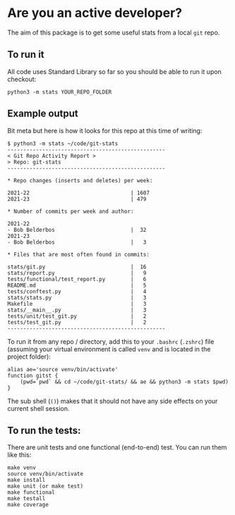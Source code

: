 # Are you an active developer?

The aim of this package is to get some useful stats from a local `git` repo.

## To run it

All code uses Standard Library so far so you should be able to run it upon checkout:

```
python3 -m stats YOUR_REPO_FOLDER
```

## Example output

Bit meta but here is how it looks for this repo at this time of writing:

```
$ python3 -m stats ~/code/git-stats
--------------------------------------------------
< Git Repo Activity Report >
> Repo: git-stats
--------------------------------------------------

* Repo changes (inserts and deletes) per week:

2021-22                                | 1607
2021-23                                | 479

* Number of commits per week and author:

2021-22
- Bob Belderbos                        |  32
2021-23
- Bob Belderbos                        |   3

* Files that are most often found in commits:

stats/git.py                           |  16
stats/report.py                        |   9
tests/functional/test_report.py        |   6
README.md                              |   5
tests/conftest.py                      |   4
stats/stats.py                         |   3
Makefile                               |   3
stats/__main__.py                      |   3
tests/unit/test_git.py                 |   2
tests/test_git.py                      |   2
--------------------------------------------------
```

To run it from any repo / directory, add this to your `.bashrc` (`.zshrc`) file (assuming your virtual environment is called `venv` and is located in the project folder):

```
alias ae='source venv/bin/activate'
function gitst {
    (pwd=`pwd` && cd ~/code/git-stats/ && ae && python3 -m stats $pwd)
}
```

The sub shell (`()`) makes that it should not have any side effects on your current shell session.

## To run the tests:

There are unit tests and one functional (end-to-end) test. You can run them like this:

```
make venv
source venv/bin/activate
make install
make unit (or make test)
make functional
make testall
make coverage
```
